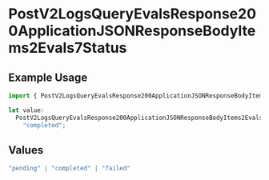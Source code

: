 # PostV2LogsQueryEvalsResponse200ApplicationJSONResponseBodyItems2Evals7Status

## Example Usage

```typescript
import { PostV2LogsQueryEvalsResponse200ApplicationJSONResponseBodyItems2Evals7Status } from "orq-poc-typescript-multi-env-version/models/operations";

let value:
  PostV2LogsQueryEvalsResponse200ApplicationJSONResponseBodyItems2Evals7Status =
    "completed";
```

## Values

```typescript
"pending" | "completed" | "failed"
```
